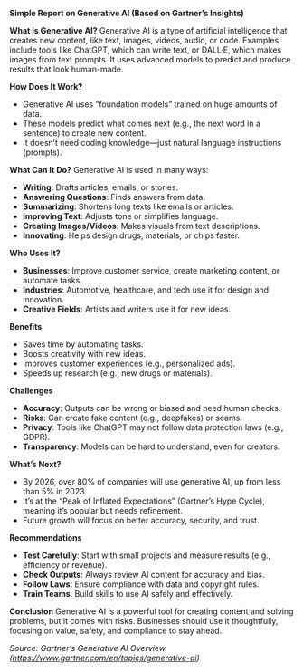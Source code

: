**Simple Report on Generative AI (Based on Gartner’s Insights)**

**What is Generative AI?**
Generative AI is a type of artificial intelligence that creates new content, like text, images, videos, audio, or code. Examples include tools like ChatGPT, which can write text, or DALL·E, which makes images from text prompts. It uses advanced models to predict and produce results that look human-made.[](https://www.gartner.com/en/topics/generative-ai)

**How Does It Work?**
- Generative AI uses “foundation models” trained on huge amounts of data.
- These models predict what comes next (e.g., the next word in a sentence) to create new content.
- It doesn’t need coding knowledge—just natural language instructions (prompts).[](https://www.gartner.com/en/topics/generative-ai)

**What Can It Do?**
Generative AI is used in many ways:
- **Writing**: Drafts articles, emails, or stories.
- **Answering Questions**: Finds answers from data.
- **Summarizing**: Shortens long texts like emails or articles.
- **Improving Text**: Adjusts tone or simplifies language.
- **Creating Images/Videos**: Makes visuals from text descriptions.
- **Innovating**: Helps design drugs, materials, or chips faster.[](https://www.gartner.com/en/topics/generative-ai)[](https://www.gartner.com/en/articles/beyond-chatgpt-the-future-of-generative-ai-for-enterprises)

**Who Uses It?**
- **Businesses**: Improve customer service, create marketing content, or automate tasks.
- **Industries**: Automotive, healthcare, and tech use it for design and innovation.
- **Creative Fields**: Artists and writers use it for new ideas.[](https://www.gartner.com/en/topics/generative-ai)[](https://www.gartner.com/en/articles/beyond-chatgpt-the-future-of-generative-ai-for-enterprises)

**Benefits**
- Saves time by automating tasks.
- Boosts creativity with new ideas.
- Improves customer experiences (e.g., personalized ads).
- Speeds up research (e.g., new drugs or materials).[](https://www.gartner.com/en/topics/generative-ai)[](https://www.gartner.com/en/information-technology/topics/ai-strategy-for-business)

**Challenges**
- **Accuracy**: Outputs can be wrong or biased and need human checks.
- **Risks**: Can create fake content (e.g., deepfakes) or scams.
- **Privacy**: Tools like ChatGPT may not follow data protection laws (e.g., GDPR).
- **Transparency**: Models can be hard to understand, even for creators.[](https://www.gartner.com/en/topics/generative-ai)

**What’s Next?**
- By 2026, over 80% of companies will use generative AI, up from less than 5% in 2023.
- It’s at the “Peak of Inflated Expectations” (Gartner’s Hype Cycle), meaning it’s popular but needs refinement.
- Future growth will focus on better accuracy, security, and trust.[](https://www.gartner.com/en/newsroom/press-releases/2023-10-11-gartner-says-more-than-80-percent-of-enterprises-will-have-used-generative-ai-apis-or-deployed-generative-ai-enabled-applications-by-2026)[](https://www.gartner.com/en/newsroom/press-releases/2023-08-16-gartner-places-generative-ai-on-the-peak-of-inflated-expectations-on-the-2023-hype-cycle-for-emerging-technologies)

**Recommendations**
- **Test Carefully**: Start with small projects and measure results (e.g., efficiency or revenue).
- **Check Outputs**: Always review AI content for accuracy and bias.
- **Follow Laws**: Ensure compliance with data and copyright rules.
- **Train Teams**: Build skills to use AI safely and effectively.[](https://www.gartner.com/en/topics/generative-ai)[](https://www.gartner.com/en/information-technology/topics/ai-strategy-for-business)

**Conclusion**
Generative AI is a powerful tool for creating content and solving problems, but it comes with risks. Businesses should use it thoughtfully, focusing on value, safety, and compliance to stay ahead.[](https://www.gartner.com/en/topics/generative-ai)

*Source: Gartner’s Generative AI Overview (https://www.gartner.com/en/topics/generative-ai)*[](https://www.gartner.com/en/topics/generative-ai)
